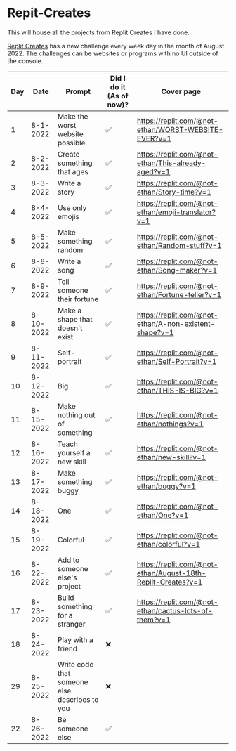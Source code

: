# Repit-Creates
This will house all the projects from Replit Creates I have done.

[Replit Creates](https://creates.replit.com/) has a new challenge every week day in the month of August 2022. The challenges can be websites or programs with no UI outside of the console.

| Day | Date| Prompt | Did I do it (As of now)? | Cover page |
| --- | --- | --- | --- | --- |
| 1 | 8-1-2022 | Make the worst website possible | ✅ | https://replit.com/@not-ethan/WORST-WEBSITE-EVER?v=1 |
| 2 | 8-2-2022 | Create something that ages | ✅ | https://replit.com/@not-ethan/This-already-aged?v=1 |
| 3 | 8-3-2022 | Write a story | ✅ | https://replit.com/@not-ethan/Story-time?v=1 |
| 4 | 8-4-2022 | Use only emojis | ✅ | https://replit.com/@not-ethan/emoji-translator?v=1 |
| 5 | 8-5-2022 | Make something random | ✅ | https://replit.com/@not-ethan/Random-stuff?v=1 |
| 6 | 8-8-2022 | Write a song | ✅ | https://replit.com/@not-ethan/Song-maker?v=1 |
| 7 | 8-9-2022 | Tell someone their fortune | ✅ | https://replit.com/@not-ethan/Fortune-teller?v=1 |
| 8 | 8-10-2022 | Make a shape that doesn't exist | ✅ | https://replit.com/@not-ethan/A-non-existent-shape?v=1 |
| 9 | 8-11-2022 | Self-portrait | ✅ | https://replit.com/@not-ethan/Self-Portrait?v=1 |
| 10 | 8-12-2022 | Big | ✅ | https://replit.com/@not-ethan/THIS-IS-BIG?v=1 |
| 11 | 8-15-2022 | Make nothing out of something | ✅ | https://replit.com/@not-ethan/nothings?v=1 |
| 12 | 8-16-2022 | Teach yourself a new skill | ✅ | https://replit.com/@not-ethan/new-skill?v=1 |
| 13 | 8-17-2022 | Make something buggy | ✅ | https://replit.com/@not-ethan/buggy?v=1 |
| 14 | 8-18-2022 | One | ✅ | https://replit.com/@not-ethan/One?v=1 |
| 15 | 8-19-2022 | Colorful | ✅ | https://replit.com/@not-ethan/colorful?v=1 |
| 16 | 8-22-2022 | Add to someone else's project | ✅ | https://replit.com/@not-ethan/August-18th-Replit-Creates?v=1 |
| 17 | 8-23-2022 | Build something for a stranger | ✅ | https://replit.com/@not-ethan/cactus-lots-of-them?v=1  |
| 18 | 8-24-2022 | Play with a friend | ❌ | |
| 29 | 8-25-2022 | Write code that someone else describes to you | ❌ | |
| 22 | 8-26-2022 | Be someone else | ✅ | |